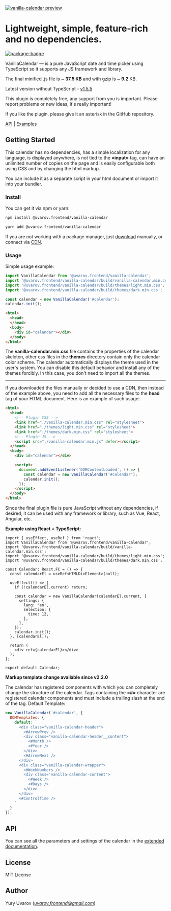 [![vanilla-calendar preview](https://vanilla-calendar.frontend.uvarov.tech/vanilla-calendar.jpg)](https://vanilla-calendar.frontend.uvarov.tech/)
# Lightweight, simple, feature-rich and no dependencies.

[![package-badge]][package]

VanillaCalendar — is a pure JavaScript date and time picker using TypeScript so it supports any JS framework and library.

The final minified .js file is ~ **37.5 KB** and with gzip is ~ **9.2** KB.

Latest version without TypeScript - [v1.5.5](https://www.npmjs.com/package/@uvarov.frontend/vanilla-calendar/v/1.5.5)

This plugin is completely free, any support from you is important. Please report problems or new ideas, it's really important!

If you like the plugin, please give it an asterisk in the GitHub repository.

[API](https://vanilla-calendar.frontend.uvarov.tech/api/) | [Examples](https://vanilla-calendar.frontend.uvarov.tech/examples/)

## Getting Started

This calendar has no dependencies, has a simple localization for any language, is displayed anywhere, is not tied to the **«input»** tag, can have an unlimited number of copies on the page and is easily configurable both using CSS and by changing the html markup.

You can include it as a separate script in your html document or import it into your bundler.

### Install

You can get it via npm or yarn:

```sh
npm install @uvarov.frontend/vanilla-calendar
```

```sh
yarn add @uvarov.frontend/vanilla-calendar
```

If you are not working with a package manager, just [download](https://vanilla-calendar.frontend.uvarov.tech/vanilla-calendar.zip) manually, or connect via [CDN](https://cdn.jsdelivr.net/npm/@uvarov.frontend/vanilla-calendar/build/).

### Usage

Simple usage example:

```js
import VanillaCalendar from '@uvarov.frontend/vanilla-calendar';
import '@uvarov.frontend/vanilla-calendar/build/vanilla-calendar.min.css';
import '@uvarov.frontend/vanilla-calendar/build/themes/light.min.css';
import '@uvarov.frontend/vanilla-calendar/build/themes/dark.min.css';

const calendar = new VanillaCalendar('#calendar');
calendar.init();
```

```html
<html>
  <head>
  </head>
  <body>
    <div id="calendar"></div>
  </body>
</html>
```

The **vanilla-calendar.min.css** file contains the properties of the calendar skeleton, other css files in the **themes** directory contain only the calendar color scheme.
The calendar automatically displays the theme used in the user's system. You can disable this default behavior and install any of the themes forcibly. In this case, you don't need to import all the themes.

---

If you downloaded the files manually or decided to use a CDN, then instead of the example above, you need to add all the necessary files to the **head** tag of your HTML document. Here is an example of such usage:

```html
<html>
  <head>
    <!-- Plugin CSS -->
    <link href="./vanilla-calendar.min.css" rel="stylesheet">
    <link href="./themes/light.min.css" rel="stylesheet">
    <link href="./themes/dark.min.css" rel="stylesheet">
    <!-- Plugin JS -->
    <script src="./vanilla-calendar.min.js" defer></script>
  </head>
  <body>
    <div id="calendar"></div>

    <script>
      document.addEventListener('DOMContentLoaded', () => {
        const calendar = new VanillaCalendar('#calendar');
        calendar.init();
      });
    </script>
  </body>
</html>
```
Since the final plugin file is pure JavaScript without any dependencies, if desired, it can be used with any framework or library, such as Vue, React, Angular, etc.

**Example using React + TypeScript:**

```tsx
import { useEffect, useRef } from 'react';
import VanillaCalendar from '@uvarov.frontend/vanilla-calendar';
import '@uvarov.frontend/vanilla-calendar/build/vanilla-calendar.min.css';
import '@uvarov.frontend/vanilla-calendar/build/themes/light.min.css';
import '@uvarov.frontend/vanilla-calendar/build/themes/dark.min.css';

const Calendar: React.FC = () => {
  const calendarEl = useRef<HTMLDivElement>(null);

  useEffect(() => {
    if (!calendarEl.current) return;

    const calendar = new VanillaCalendar(calendarEl.current, {
      settings: {
        lang: 'en',
        selection: {
          time: 12,
        },
      },
    });
    calendar.init();
  }, [calendarEl]);

  return (
    <div ref={calendarEl}></div>
  );
};

export default Calendar;
```

**Markup template change available since v2.2.0**

The calendar has registered components with which you can completely change the structure of the calendar.
Tags containing the **«#»** character are registered calendar components and must include a trailing slash at the end of the tag.
Default Template:

```js
new VanillaCalendar('#calendar', {
  DOMTemplates: {
    default: `
      <div class="vanilla-calendar-header">
        <#ArrowPrev />
        <div class="vanilla-calendar-header__content">
          <#Month />
          <#Year />
        </div>
        <#ArrowNext />
      </div>
      <div class="vanilla-calendar-wrapper">
        <#WeekNumbers />
        <div class="vanilla-calendar-content">
          <#Week />
          <#Days />
        </div>
      </div>
      <#ControlTime />
    `
  }
});
```

## API

You can see all the parameters and settings of the calendar in the [extended documentation](https://vanilla-calendar.frontend.uvarov.tech/api/).

## License

MIT License

## Author

Yury Uvarov (*uvarov.frontend@gmail.com*)

[package]: https://www.npmjs.com/package/@uvarov.frontend/vanilla-calendar
[package-badge]: https://img.shields.io/npm/v/@uvarov.frontend/vanilla-calendar

